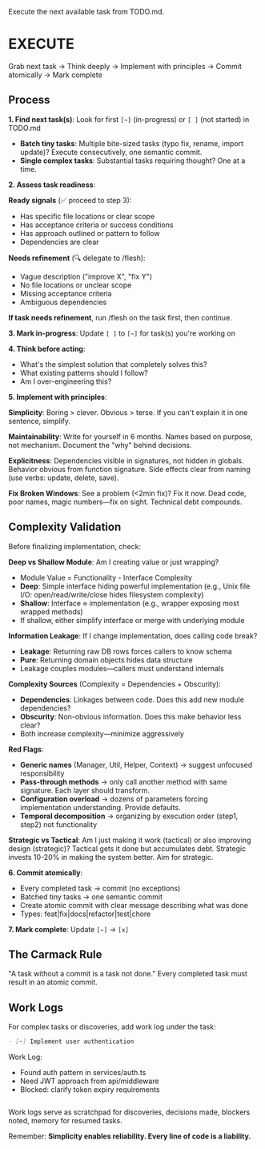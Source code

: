 Execute the next available task from TODO.md.

# EXECUTE

Grab next task → Think deeply → Implement with principles → Commit atomically → Mark complete

## Process

**1. Find next task(s)**: Look for first `[~]` (in-progress) or `[ ]` (not started) in TODO.md
- **Batch tiny tasks**: Multiple bite-sized tasks (typo fix, rename, import update)? Execute consecutively, one semantic commit.
- **Single complex tasks**: Substantial tasks requiring thought? One at a time.

**2. Assess task readiness**:

**Ready signals** (✅ proceed to step 3):
- Has specific file locations or clear scope
- Has acceptance criteria or success conditions
- Has approach outlined or pattern to follow
- Dependencies are clear

**Needs refinement** (🔍 delegate to /flesh):
- Vague description ("improve X", "fix Y")
- No file locations or unclear scope
- Missing acceptance criteria
- Ambiguous dependencies

**If task needs refinement**, run /flesh on the task first, then continue.

**3. Mark in-progress**: Update `[ ]` to `[~]` for task(s) you're working on

**4. Think before acting**:
- What's the simplest solution that completely solves this?
- What existing patterns should I follow?
- Am I over-engineering this?

**5. Implement with principles**:

**Simplicity**: Boring > clever. Obvious > terse. If you can't explain it in one sentence, simplify.

**Maintainability**: Write for yourself in 6 months. Names based on purpose, not mechanism. Document the "why" behind decisions.

**Explicitness**: Dependencies visible in signatures, not hidden in globals. Behavior obvious from function signature. Side effects clear from naming (use verbs: update, delete, save).

**Fix Broken Windows**: See a problem (<2min fix)? Fix it now. Dead code, poor names, magic numbers—fix on sight. Technical debt compounds.

## Complexity Validation

Before finalizing implementation, check:

**Deep vs Shallow Module**: Am I creating value or just wrapping?
- Module Value = Functionality - Interface Complexity
- **Deep**: Simple interface hiding powerful implementation (e.g., Unix file I/O: open/read/write/close hides filesystem complexity)
- **Shallow**: Interface ≈ implementation (e.g., wrapper exposing most wrapped methods)
- If shallow, either simplify interface or merge with underlying module

**Information Leakage**: If I change implementation, does calling code break?
- **Leakage**: Returning raw DB rows forces callers to know schema
- **Pure**: Returning domain objects hides data structure
- Leakage couples modules—callers must understand internals

**Complexity Sources** (Complexity = Dependencies + Obscurity):
- **Dependencies**: Linkages between code. Does this add new module dependencies?
- **Obscurity**: Non-obvious information. Does this make behavior less clear?
- Both increase complexity—minimize aggressively

**Red Flags**:
- **Generic names** (Manager, Util, Helper, Context) → suggest unfocused responsibility
- **Pass-through methods** → only call another method with same signature. Each layer should transform.
- **Configuration overload** → dozens of parameters forcing implementation understanding. Provide defaults.
- **Temporal decomposition** → organizing by execution order (step1, step2) not functionality

**Strategic vs Tactical**: Am I just making it work (tactical) or also improving design (strategic)? Tactical gets it done but accumulates debt. Strategic invests 10-20% in making the system better. Aim for strategic.

**6. Commit atomically**:
- Every completed task → commit (no exceptions)
- Batched tiny tasks → one semantic commit
- Create atomic commit with clear message describing what was done
- Types: feat|fix|docs|refactor|test|chore

**7. Mark complete**: Update `[~]` → `[x]`

## The Carmack Rule

"A task without a commit is a task not done." Every completed task must result in an atomic commit.

## Work Logs

For complex tasks or discoveries, add work log under the task:

```markdown
- [~] Implement user authentication
  ```
  Work Log:
  - Found auth pattern in services/auth.ts
  - Need JWT approach from api/middleware
  - Blocked: clarify token expiry requirements
  ```
```

Work logs serve as scratchpad for discoveries, decisions made, blockers noted, memory for resumed tasks.

Remember: **Simplicity enables reliability. Every line of code is a liability.**
